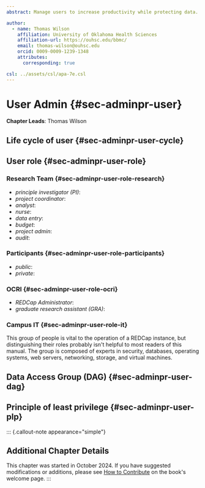 ```yaml
---
abstract: Manage users to increase productivity while protecting data.

author:
  - name: Thomas Wilson
    affiliation: University of Oklahoma Health Sciences
    affiliation-url: https://ouhsc.edu/bbmc/
    email: thomas-wilson@ouhsc.edu
    orcid: 0009-0009-1239-1348
    attributes:
      corresponding: true

csl: ../assets/csl/apa-7e.csl
---
```


# User Admin {#sec-adminpr-user}

**Chapter Leads**: Thomas Wilson

## Life cycle of user {#sec-adminpr-user-cycle}

## User role {#sec-adminpr-user-role}

### Research Team  {#sec-adminpr-user-role-research}

* _principle investigator (PI)_:
* _project coordinator_:
* _analyst_:
* _nurse_:
* _data entry_:
* _budget_:
* _project admin_:
* _audit_:

### Participants  {#sec-adminpr-user-role-participants}

* _public_:
* _private_:

### OCRI  {#sec-adminpr-user-role-ocri}

* _REDCap Administrator_:
* _graduate research assistant (GRA)_:

### Campus IT  {#sec-adminpr-user-role-it}

This group of people is vital to the operation of a REDCap instance,
but distinguishing their roles probably isn't helpful to most readers of this manual.
The group is composed of experts in security, databases, operating systems, web servers, networking, storage, and virtual machines.


## Data Access Group (DAG) {#sec-adminpr-user-dag}

## Principle of least privilege {#sec-adminpr-user-plp}

::: {.callout-note appearance="simple"}

## Additional Chapter Details

This chapter was started in October 2024.
If you have suggested modifications or additions, please see [How to Contribute](../index.qmd#sec-welcome-contribute) on the book's welcome page.
:::
